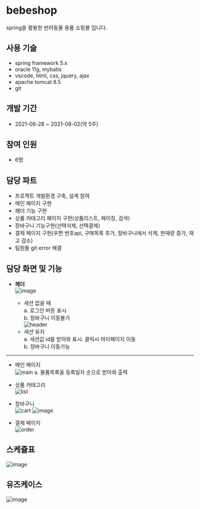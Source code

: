 # bebeshop
spring을 활용한 반려동물 용품 쇼핑몰 입니다.

## 사용 기술
* spring framework 5.x
* oracle 11g, mybatis
* vscode, html, css, jquery, ajax
* apache tomcat 8.5
* git

## 개발 기간
* 2021-06-28 ~ 2021-08-02(약 5주)

## 참여 인원
* 6명

## 담당 파트
* 프로젝트 개발환경 구축, 설계 참여
* 메인 페이지 구현
* 헤더 기능 구현
* 상품 카테고리 페이지 구현(상품리스트, 페이징, 검색)
* 장바구니 기능구현(선택삭제, 선택결제)
* 결제 페이지 구현(우편 번호api, 구매목록 추가, 장바구니에서 삭제, 판매량 증가, 재고 감소)
* 팀원들 git error 해결 

## 담당 화면 및 기능
* **헤더**   
![image](https://user-images.githubusercontent.com/83194040/129909435-cafa347a-cadd-4f01-bbc5-135f96a333ed.png)
  
  + 세션 없을 때<br/>
   a. 로그인 버튼 표시<br/>
   b. 장바구니 이동불가<br/>
![header](https://user-images.githubusercontent.com/83194040/129907276-dbc10c05-ab0d-4c90-8911-ee41809d4bdb.jpg)
  + 세션 유지<br/>
   a. 세션값 id를 받아와 표시. 클릭시 마이페이지 이동<br/>
   b. 장바구니 이동가능<br/>
   
---  
* 메인 페이지   
![main](https://user-images.githubusercontent.com/83194040/129907294-075754fe-bd87-42c0-86d7-ac994ca679b5.jpeg)
 a. 물품목록을 등록일자 순으로 받아와 출력
 
* 상품 카테고리   
![list](https://user-images.githubusercontent.com/83194040/129907310-2eba1224-7325-4faa-b49e-24371835ab5e.jpeg)
* 장바구니   
![cart](https://user-images.githubusercontent.com/83194040/129907327-5eac499a-c6a4-4566-a548-2d448da62c5a.jpeg)
![image](https://user-images.githubusercontent.com/83194040/129913650-917270b6-9e4d-4bf6-825d-e29efd6a2053.png)

* 결제 페이지   
![order](https://user-images.githubusercontent.com/83194040/129907340-a0714182-ea5c-4a24-8d27-a048dc674acb.jpeg)

## 스케쥴표
![image](https://user-images.githubusercontent.com/83194040/129907487-61353387-9341-4cf8-aa94-3b84365acff6.png) 


## 유즈케이스
![image](https://user-images.githubusercontent.com/83194040/129907836-cebd780d-f802-429c-8cc8-9f77451064fd.png)


